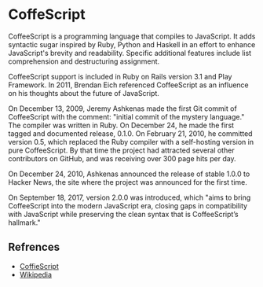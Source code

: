 # CoffeScript

CoffeeScript is a programming language that compiles to JavaScript. It adds syntactic sugar inspired by Ruby, Python and Haskell in an effort to enhance JavaScript's brevity and readability. Specific additional features include list comprehension and destructuring assignment.

CoffeeScript support is included in Ruby on Rails version 3.1 and Play Framework. In 2011, Brendan Eich referenced CoffeeScript as an influence on his thoughts about the future of JavaScript.

On December 13, 2009, Jeremy Ashkenas made the first Git commit of CoffeeScript with the comment: "initial commit of the mystery language." The compiler was written in Ruby. On December 24, he made the first tagged and documented release, 0.1.0. On February 21, 2010, he committed version 0.5, which replaced the Ruby compiler with a self-hosting version in pure CoffeeScript. By that time the project had attracted several other contributors on GitHub, and was receiving over 300 page hits per day.

On December 24, 2010, Ashkenas announced the release of stable 1.0.0 to Hacker News, the site where the project was announced for the first time.

On September 18, 2017, version 2.0.0 was introduced, which "aims to bring CoffeeScript into the modern JavaScript era, closing gaps in compatibility with JavaScript while preserving the clean syntax that is CoffeeScript’s hallmark."

## Refrences

- [CoffieScript](https://coffeescript.org)
- [Wikipedia](https://en.wikipedia.org/wiki/CoffeeScript)